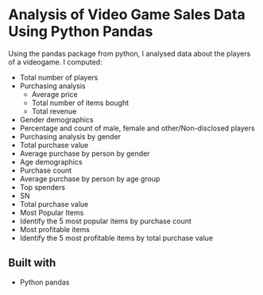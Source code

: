 # Analysis of Video Game Sales Data Using Python Pandas

Using the pandas package from python, I analysed data about the players of a videogame. I computed:

* Total number of players
* Purchasing analysis
  * Average price
  * Total number of items bought
  * Total revenue
* Gender demographics
 * Percentage and count of male, female and other/Non-disclosed players
* Purchasing analysis by gender
 * Total purchase value
 * Average purchase by person by gender
* Age demographics
 * Purchase count
 * Average purchase by person by age group
* Top spenders
 * SN
 * Total purchase value
* Most Popular Items
 * Identify the 5 most popular items by purchase count
* Most profitable items
 * Identify the 5 most profitable items by total purchase value

## Built with

* Python pandas
